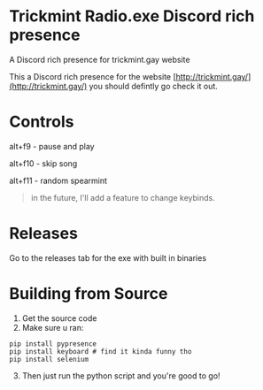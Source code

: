 # Trickmint Radio.exe Discord rich presence
A Discord rich presence for trickmint.gay website

This a Discord rich presence for the website [http://trickmint.gay/](http://trickmint.gay/) you should defintly go check it out.

# Controls
alt+f9 - pause and play

alt+f10 - skip song

alt+f11 - random spearmint

>in the future, I'll add a feature to change keybinds.

# Releases
Go to the releases tab for the exe with built in binaries

# Building from Source
1. Get the source code
2. Make sure u ran:
```
pip install pypresence
pip install keyboard # find it kinda funny tho
pip install selenium
```
3. Then just run the python script and you're good to go!
